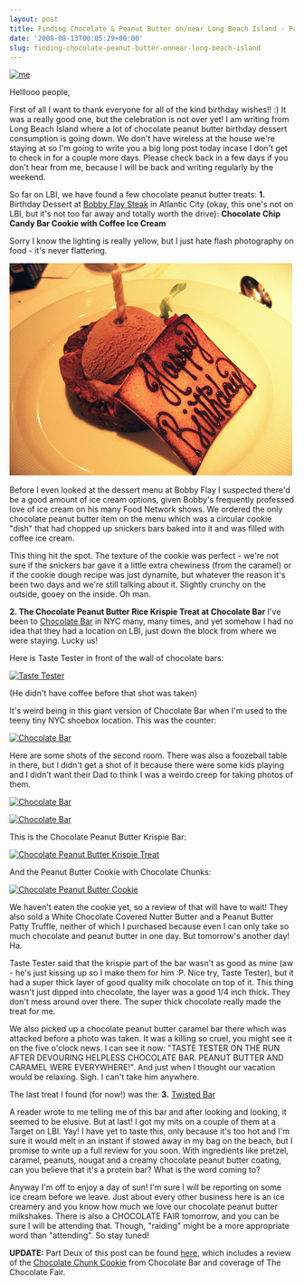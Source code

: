 ```yaml
---
layout: post
title: Finding Chocolate & Peanut Butter on/near Long Beach Island - Part One
date: '2008-08-13T00:05:29+00:00'
slug: finding-chocolate-peanut-butter-onnear-long-beach-island
---
```

<a href="http://flickr.com/photos/kstar810/2756268475/"><img src="http://farm4.static.flickr.com/3097/2756268475_b1535b26e2.jpg?v=0" alt="me" />
</a>

Helllooo people,

First of all I want to thank everyone for all of the kind birthday wishes!! :) It was a really good one, but the celebration is not over yet! I am writing from Long Beach Island where a lot of chocolate peanut butter birthday dessert consumption is going down. We don't have wireless at the house we're staying at so I'm going to write you a big long post today incase I don't get to check in for a couple more days. Please check back in a few days if you don't hear from me, because I will be back and writing regularly by the weekend.

So far on LBI, we have found a few chocolate peanut butter treats:
<strong>1.</strong> Birthday Dessert at <a href="http://www.bobbyflaysteak.com/">Bobby Flay Steak</a> in Atlantic City (okay, this one's not on LBI, but it's not too far away and totally worth the drive): <strong>Chocolate Chip Candy Bar Cookie with Coffee Ice Cream</strong>

Sorry I know the lighting is really yellow, but I just hate flash photography on food - it's never flattering.

<a href="http://flickr.com/photos/kstar810/2757099416/"><img src='images/uploads/2008/08/ice_cream_cookie.jpg' alt='Ice Cream Cookie Dessert' /></a>

Before I even looked at the dessert menu at Bobby Flay I suspected there'd be a good amount of ice cream options, given Bobby's frequently professed love of ice cream on his many Food Network shows. We ordered the only chocolate peanut butter item on the menu which was a circular cookie "dish" that had chopped up snickers bars baked into it and was filled with coffee ice cream. 

This thing hit the spot. The texture of the cookie was perfect - we're not sure if the snickers bar gave it a little extra chewiness (from the caramel) or if the cookie dough recipe was just dynamite, but whatever the reason it's been two days and we're still talking about it. Slightly crunchy on the outside, gooey on the inside. Oh man.

<strong>2. The Chocolate Peanut Butter Rice Krispie Treat at Chocolate Bar</strong>
I've been to <a href="http://www.chocolatebarnyc.com/">Chocolate Bar</a> in NYC many, many times, and yet somehow I had no idea that they had a location on LBI, just down the block from where we were staying. Lucky us!

Here is Taste Tester in front of the wall of chocolate bars:

<a href="http://flickr.com/photos/kstar810/2757100842/"><img src="http://farm4.static.flickr.com/3296/2757100842_196679e20e.jpg?v=0" alt="Taste Tester" /></a>

(He didn't have coffee before that shot was taken)

It's weird being in this giant version of Chocolate Bar when I'm used to the teeny tiny NYC shoebox location. This was the counter: 

<a href="http://flickr.com/photos/kstar810/2757100238/"><img src="http://farm4.static.flickr.com/3262/2757100238_25ce6b0903.jpg?v=0" alt="Chocolate Bar" /></a>

Here are some shots of the second room. There was also a foozeball table in there, but I didn't get a shot of it because there were some kids playing and I didn't want their Dad to think I was a weirdo creep for taking photos of them.

<a href="http://flickr.com/photos/kstar810/2756468719/"><img src="http://farm4.static.flickr.com/3262/2756468719_2656e9356b.jpg?v=0" alt="Chocolate Bar" /></a>

<a href="http://flickr.com/photos/kstar810/2756472471/"><img src="http://farm4.static.flickr.com/3022/2756472471_a71d285b6b.jpg?v=0" alt="Chocolate Bar" /></a>

This is the Chocolate Peanut Butter Krispie Bar:

<a href="http://flickr.com/photos/kstar810/2757310614/"><img src="http://farm4.static.flickr.com/3031/2757310614_02639c6c15.jpg?v=0" alt="Chocolate Peanut Butter Krispie Treat" /></a>

And the Peanut Butter Cookie with Chocolate Chunks:

<a href="http://flickr.com/photos/kstar810/2757308024/"><img src="http://farm4.static.flickr.com/3023/2757308024_30800bde24.jpg?v=0" alt="Chocolate Peanut Butter Cookie" /></a>

We haven't eaten the cookie yet, so a review of that will have to wait! They also sold a White Chocolate Covered Nutter Butter and a Peanut Butter Patty Truffle, neither of which I purchased because even I can only take so much chocolate and peanut butter in one day. But tomorrow's another day! Ha.

Taste Tester said that the krispie part of the bar wasn't as good as mine (aw - he's just kissing up so I make them for him :P. Nice try, Taste Tester), but it had a super thick layer of good quality milk chocolate on top of it. This thing wasn't just dipped into chocolate, the layer was a good 1/4 inch thick. They don't mess around over there. The super thick chocolate really made the treat for me.

We also picked up a chocolate peanut butter caramel bar there which was attacked before a photo was taken. It was a killing so cruel, you might see it on the five o'clock news. I can see it now: "TASTE TESTER ON THE RUN AFTER DEVOURING HELPLESS CHOCOLATE BAR. PEANUT BUTTER AND CARAMEL WERE EVERYWHERE!". And just when I thought our vacation would be relaxing. Sigh. I can't take him anywhere.

The last treat I found (for now!) was the:
<strong>3.</strong> <a href="http://www.premiernutrition.com/products/twisted.html">Twisted Bar</a>

A reader wrote to me telling me of this bar and after looking and looking, it seemed to be elusive. But at last! I got my mits on a couple of them at a Target on LBI. Yay! I have yet to taste this, only because it's too hot and I'm sure it would melt in an instant if stowed away in my bag on the beach, but I promise to write up a full review for you soon. With ingredients like pretzel, caramel, peanuts, nougat and a creamy chocolate peanut butter coating, can you believe that it's a protein bar? What is the word coming to?

Anyway I'm off to enjoy a day of sun! I'm sure I will be reporting on some ice cream before we leave. Just about every other business here is an ice creamery and you know how much we love our chocolate peanut butter milkshakes. There is also a CHOCOLATE FAIR tomorrow, and you can be sure I will be attending that. Though, "raiding" might be a more appropriate word than "attending". So stay tuned!

<strong>UPDATE:</strong> Part Deux of this post can be found <a href="http://www.cpbgallery.com/2008/08/17/finding-chocolate-peanut-butter-onnear-long-beach-island-part-deux/">here</a>, which includes a review of the <a href="http://www.flickr.com/photos/kstar810/2757308024/">Chocolate Chunk Cookie</a> from Chocolate Bar and coverage of The Chocolate Fair.
